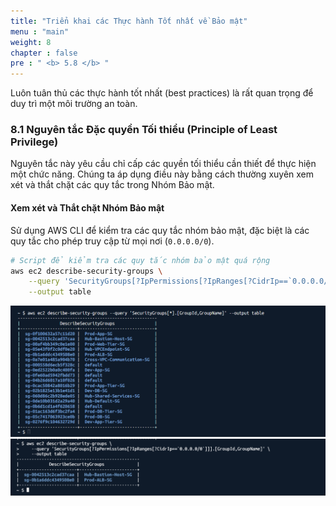 ```yaml
---
title: "Triển khai các Thực hành Tốt nhất về Bảo mật"
menu : "main"
weight: 8
chapter : false
pre : " <b> 5.8 </b> "
---
```


Luôn tuân thủ các thực hành tốt nhất (best practices) là rất quan trọng để duy trì một môi trường an toàn.

### 8.1 Nguyên tắc Đặc quyền Tối thiểu (Principle of Least Privilege)

Nguyên tắc này yêu cầu chỉ cấp các quyền tối thiểu cần thiết để thực hiện một chức năng. Chúng ta áp dụng điều này bằng cách thường xuyên xem xét và thắt chặt các quy tắc trong Nhóm Bảo mật.

#### Xem xét và Thắt chặt Nhóm Bảo mật

Sử dụng AWS CLI để kiểm tra các quy tắc nhóm bảo mật, đặc biệt là các quy tắc cho phép truy cập từ mọi nơi (`0.0.0.0/0`).

```bash
# Script để kiểm tra các quy tắc nhóm bảo mật quá rộng
aws ec2 describe-security-groups \
    --query 'SecurityGroups[?IpPermissions[?IpRanges[?CidrIp==`0.0.0.0/0`]]].[GroupId,GroupName]' \
    --output table
```
![](/images/5.routing-security/hinh-67.png)
![](/images/5.routing-security/hinh-68.png)
